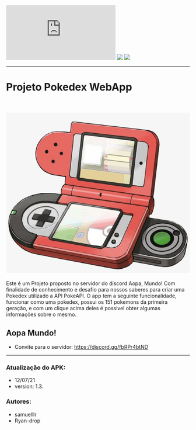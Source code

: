 ![GitHub repo size](https://img.shields.io/github/repo-size/Ryan-drop/Pokedex.rs?color=red)
<img src="https://img.shields.io/badge/version-1.3-red"/>
<img src="https://img.shields.io/badge/API-PokeAPI-orange"/>

****************

# Projeto Pokedex WebApp
<br/><br/>
<img src="Img-readme.jpeg"/>
<br/><br/>
Este é um Projeto proposto no servidor do discord Aopa, Mundo! Com finalidade de conhecimento e desafio para nossos saberes para criar uma Pokedex utilizado a API PokeAPI. O app tem a seguinte funcionalidade, funcionar como uma pokedex, possui os 151 pokemons da primeira geração, e com um clique acima deles é possivel obter algumas informações sobre o mesmo.

## Aopa Mundo!
 - Convite para o servidor: https://discord.gg/fbRPr4btND

****************
### Atualização do APK: 
 
 - 12/07/21
 - version: 1.3.

### Autores:
 - samuelllr
 - Ryan-drop
